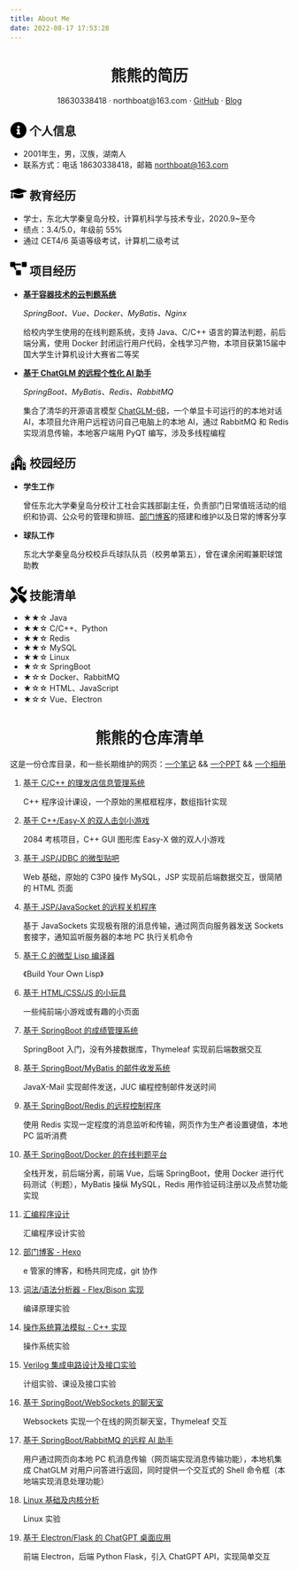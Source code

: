 ```yaml
---
title: About Me
date: 2022-08-17 17:53:28
---
```


# <center>熊熊的简历

 <center>
     <div>
         <span>
             18630338418
         </span>
         ·
         <span>
             northboat@163.com
         </span>
         ·
         <span>
             <a href="https://github.com/northboat">GitHub</a>
         </span>
         ·
         <span>
             <a href="https://northboat.netlify.app/">Blog</a>
         </span>
     </div>
 </center>


 ## <img src="./assets/info-circle-solid.svg" align="left" width="30px"> &nbsp;个人信息

- 2001年生，男，汉族，湖南人
- 联系方式：电话 18630338418，邮箱 northboat@163.com

## <img src="./assets/graduation-cap-solid.svg" align="left" width="30px"> &nbsp;教育经历

- 学士，东北大学秦皇岛分校，计算机科学与技术专业，2020.9~至今
- 绩点：3.4/5.0，年级前 55%
- 通过 CET4/6 英语等级考试，计算机二级考试

## <img src="./assets/project-diagram-solid.svg" align="left" width="30px"> &nbsp;项目经历

- [**基于容器技术的云判题系统**](https://github.com/northboat/Online-Judge-System)

  *SpringBoot、Vue、Docker、MyBatis、Nginx*

  给校内学生使用的在线判题系统，支持 Java、C/C++ 语言的算法判题，前后端分离，使用 Docker 封闭运行用户代码，全栈学习产物，本项目获第15届中国大学生计算机设计大赛省二等奖

- [**基于 ChatGLM 的远程个性化 AI 助手**](https://github.com/northboat/Aides)

  *SpringBoot、MyBatis、Redis、RabbitMQ*

  集合了清华的开源语言模型 [ChatGLM-6B](https://github.com/THUDM/ChatGLM-6B)，一个单显卡可运行的的本地对话 AI，本项目允许用户远程访问自己电脑上的本地 AI，通过 RabbitMQ 和 Redis 实现消息传输，本地客户端用 PyQT 编写，涉及多线程编程

## <img src="./assets/school.svg" align="left" width="30px"> &nbsp;校园经历

- **学生工作**

  曾任东北大学秦皇岛分校计工社会实践部副主任，负责部门日常值班活动的组织和协调、公众号的管理和排班、[部门博客](https://ekeeper.netlify.app)的搭建和维护以及日常的博客分享

- **球队工作**

  东北大学秦皇岛分校校乒乓球队队员（校男单第五），曾在课余闲暇兼职球馆助教

## <img src="./assets/tools-solid.svg" align="left" width="30px"> &nbsp;技能清单

- ★★☆ Java
- ★★☆ C/C++、Python
- ★★☆ Redis
- ★★☆ MySQL
- ★★☆ Linux
- ★☆☆ SpringBoot
- ★☆☆ Docker、RabbitMQ
- ★☆☆ HTML、JavaScript
- ★☆☆ Vue、Electron

# <center>熊熊的仓库清单

<strong id="hello"></strong>这是一份仓库目录，和一些长期维护的网页：[一个笔记](https://northboat.netlify.app/) && [一个PPT](https://northslidev.netlify.app/) && [一个相册](https://northgallery.netlify.app/)

1. <a href="https://github.com/northBoat/Barber-Shop" target="_blank">基于 C/C++ 的理发店信息管理系统</a>

   C++ 程序设计课设，一个原始的黑框框程序，数组指针实现

2. <a href="https://github.com/northBoat/Fencing-Matchman" target="_blank">基于 C++/Easy-X 的双人击剑小游戏</a>

   2084 考核项目，C++ GUI 图形库 Easy-X 做的双人小游戏

3. <a href="https://github.com/northBoat/NEUQHelper" target="_blank">基于 JSP/JDBC 的微型贴吧</a>

   Web 基础，原始的 C3P0 操作 MySQL，JSP 实现前后端数据交互，很简陋的 HTML 页面

4. <a href="https://github.com/northBoat/Remote-Controller-1" target="_blank">基于 JSP/JavaSocket 的远程关机程序</a>

   基于 JavaSockets 实现极有限的消息传输，通过网页向服务器发送 Sockets 套接字，通知监听服务器的本地 PC 执行关机命令

5. <a href="https://github.com/northBoat/MyLisp" target="_blank">基于 C 的微型 Lisp 编译器</a>

   《Build Your Own Lisp》

6. <a href="https://github.com/northBoat/FrontEnd-Toys" target="_blank">基于 HTML/CSS/JS 的小玩具</a>

   一些纯前端小游戏或有趣的小页面

7. <a href="https://github.com/northBoat/Performance-Analysis-System" target="_blank">基于 SpringBoot 的成绩管理系统</a>

   SpringBoot 入门，没有外接数据库，Thymeleaf 实现前后端数据交互

8. <a href="https://github.com/northBoat/PostOffice" target="_blank">基于 SpringBoot/MyBatis 的邮件收发系统</a>

   JavaX-Mail 实现邮件发送，JUC 编程控制邮件发送时间

9. <a href="https://github.com/northBoat/Remote-Controller-2" target="_blank">基于 SpringBoot/Redis 的远程控制程序</a>

   使用 Redis 实现一定程度的消息监听和传输，网页作为生产者设置键值，本地 PC 监听消费

10. <a href="https://github.com/northBoat/Online-Judge-System" target="_blank">基于 SpringBoot/Docker 的在线判题平台</a>

    全栈开发，前后端分离，前端 Vue，后端 SpringBoot，使用 Docker 进行代码测试（判题），MyBatis 操纵 MySQL，Redis 用作验证码注册以及点赞功能实现

11. <a href="https://github.com/northboat/Assembly-Language-Design" target="_blank">汇编程序设计</a>

    汇编程序设计实验

12. <a href="https://github.com/northboat/EKeeper" target="_blank">部门博客 - Hexo</a>

    e 管家的博客，和杨共同完成，git 协作

13. <a href="https://github.com/northBoat/Lexer" target="_blank">词法/语法分析器 - Flex/Bison 实现</a>

    编译原理实验

14. <a href="https://github.com/northBoat/OS-Experiment" target="_blank">操作系统算法模拟 - C++ 实现</a>

    操作系统实验

15. <a href="https://github.com/northBoat/IC-Experiment" target="_blank">Verilog 集成电路设计及接口实验</a>

    计组实验、课设及接口实验

16. <a href="https://github.com/northBoat/Bear-ChatRoom" target="_blank">基于 SpringBoot/WebSockets 的聊天室</a>

    Websockets 实现一个在线的网页聊天室，Thymeleaf 交互

17. <a href="https://github.com/northboat/Aides" target="_blank">基于 SpringBoot/RabbitMQ 的远程 AI 助手</a>

    用户通过网页向本地 PC 机消息传输（网页端实现消息传输功能），本地机集成 ChatGLM 对用户问答进行返回，同时提供一个交互式的 Shell 命令框（本地端实现消息处理功能）

18. <a href="https://github.com/northboat/Linux-Experiment" target="_blank">Linux 基础及内核分析</a>

    Linux 实验

19. <a href="https://github.com/northboat/ChatGPT-Electron" target="_blank">基于 Electron/Flask 的 ChatGPT 桌面应用</a>

    前端 Electron，后端 Python Flask，引入 ChatGPT API，实现简单交互

<script>
	let date = new Date();
	console.log(date.getHours())
	if(date.getHours()>=6&&date.getHours()<12){
		document.getElementById("hello").innerText = "上午好啊！"
	}else if(date.getHours()>=12&&date.getHours()<14){
		document.getElementById("hello").innerText = "中午好啊！"
	}else if(date.getHours()>=14&&date.getHours()<18){
		document.getElementById("hello").innerText = "下午好啊！"
	}else{
		document.getElementById("hello").innerText = "晚上好啊！"
	}
</script>    
